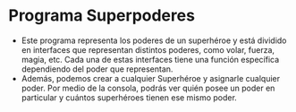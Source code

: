 # Programa Superpoderes
* Este programa representa los poderes de un superhéroe y está dividido en interfaces que representan distintos poderes, como volar, fuerza, magia, etc. Cada una de estas interfaces tiene una función específica dependiendo del poder que representan.
* Además, podemos crear a cualquier Superhéroe y asignarle cualquier poder. Por medio de la consola, podrás ver quién posee un poder en particular y cuántos superhéroes tienen ese mismo poder.
